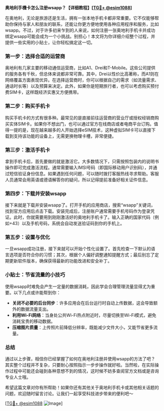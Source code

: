 **奥地利手機卡怎么注册wsapp？【详细教程】[[TG💪+ @esim1088](https://t.me/s/esim1088)]**

在奥地利，无论是旅游还是生活，拥有一张本地手机卡都非常重要。它不仅能够帮助你保持与家人和朋友的联系，还能让你更方便地使用各种应用程序和服务，比如wsapp。不过，对于许多初来乍到的人来说，如何注册一张奥地利手机卡并成功绑定wsapp可能会成为一个小挑战。别担心！本文将为你详细介绍整个过程，并提供一些实用的小贴士，让你轻松搞定这一切。

### **第一步：选择合适的运营商**

奥地利有几家主要的移动通信运营商，比如A1、Drei和T-Mobile。这些公司提供的服务各有千秋，但总体来说都非常可靠。其中，Drei以性价比高著称，而A1则在网络覆盖方面表现优异。在选择运营商时，你可以根据自己的需求（如流量需求、通话时长等）以及预算来决定。此外，如果你是短期旅行者，也可以考虑购买预付费SIM卡，这样既经济实惠又方便携带。

### **第二步：购买手机卡**

购买手机卡的方式有很多种。最常见的是直接前往运营商的营业厅或授权经销商购买实体SIM卡。如果你不想出门，也可以通过官方在线商店或者电商平台订购。值得一提的是，现在越来越多的人开始选择eSIM技术，这种虚拟SIM卡可以直接下载到支持该功能的设备上，无需更换物理卡槽，非常便捷。

### **第三步：激活手机卡**

拿到手机卡后，首先要做的就是激活它。大多数情况下，只需按照包装内的说明书操作即可完成激活流程。通常需要输入IMSI号码（即国际移动用户识别码），并通过短信验证身份信息。如果遇到任何问题，可以随时拨打客服热线寻求帮助。客服人员通常会用英语或德语解答你的疑问，所以记得提前准备好相关证件信息。

### **第四步：下载并安装wsapp**

接下来就是下载并安装wsapp了。打开手机的应用商店，搜索“wsapp”关键词，找到官方应用后点击下载。安装完成后，注册账户通常需要手机号码作为登录凭证。此时，你就需要用到刚刚激活好的奥地利手机卡了。输入正确的国家代码（例如+43）以及手机号码，系统会自动发送验证码到你的手机上。

### **第五步：设置与优化**

一旦wsapp成功注册，接下来就可以开始个性化设置了。首先检查一下默认的语言选项是否符合你的习惯；其次，根据个人偏好调整通知提醒方式；最后别忘了定期更新软件版本，确保获得最新的功能改进和安全补丁。

### **小贴士：节省流量的小技巧**

使用wsapp时难免会产生一定量的数据消耗，因此学会合理管理流量显得尤为重要。以下几点或许能帮到你：
- **关闭不必要的后台同步**：许多应用会在后台运行时自动上传数据，这会导致额外的数据流量支出。
- **利用Wi-Fi网络**：当身处公共Wi-Fi热点附近时，尽量切换至Wi-Fi模式，避免消耗宝贵的移动数据。
- **压缩图片质量**：上传照片前降低分辨率，既能减少文件大小，又能节省更多流量。

### **总结**

通过以上步骤，相信你已经掌握了如何在奥地利注册并使用wsapp的方法了吧？其实整个过程并不复杂，只要耐心按照指示一步步操作就好啦。当然啦，在实际操作过程中可能还会碰到各种意想不到的情况，这时候不妨多查阅官方文档或是咨询专业人士哦。

希望这篇文章对你有所帮助！如果你还有其他关于奥地利手机卡或其他相关话题的问题，欢迎随时留言讨论。让我们一起享受科技进步带来的便利吧～

[[TG💪+ @esim1088](https://t.me/s/esim1088) ![Image](https://i.postimg.cc/4NQfJmqS/Snipaste-2025-05-13-00-14-12.png)]